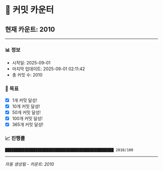 # 🔢 커밋 카운터

## 현재 카운트: 2010

---

### 📊 정보
- 시작일: 2025-09-01
- 마지막 업데이트: 2025-09-01 02:11:42
- 총 커밋 수: 2010

### 🎯 목표
- [x] 1개 커밋 달성!
- [x] 10개 커밋 달성!
- [x] 50개 커밋 달성!
- [x] 100개 커밋 달성!
- [x] 365개 커밋 달성!

### 📈 진행률
```
██████████████████████████████████████████████████ 2010/100
```

---
*자동 생성됨 - 카운트: 2010*
